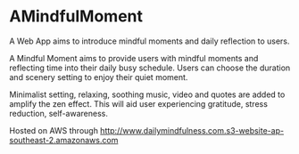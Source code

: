 # AMindfulMoment
A Web App aims to introduce mindful moments and daily reflection to users.

A Mindful Moment aims to provide users with mindful moments and reflecting time into their daily busy schedule. 
Users can choose the duration and scenery setting to enjoy their quiet moment. 

Minimalist setting, relaxing, soothing music, video and quotes are added to amplify the zen effect.
This will aid user experiencing gratitude, stress reduction, self-awareness. 

Hosted on AWS through http://www.dailymindfulness.com.s3-website-ap-southeast-2.amazonaws.com
